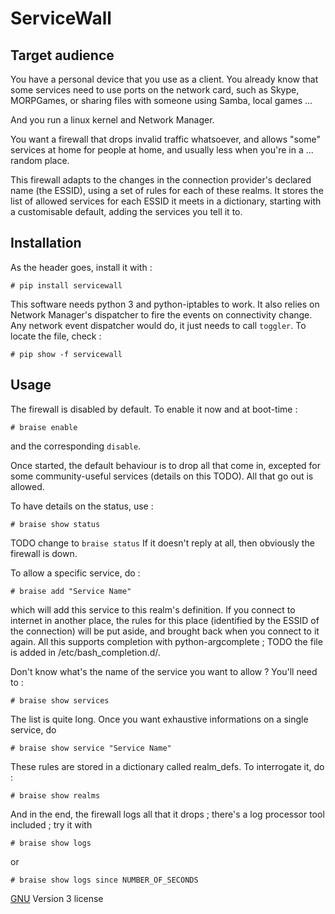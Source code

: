 # ServiceWall

## Target audience

You have a personal device that you use as a client. You already know that some
services need to use ports on the network card, such as Skype, MORPGames, or
sharing files with someone using Samba, local games ...

And you run a linux kernel and Network Manager.

You want a firewall that drops invalid traffic whatsoever, and allows "some"
services at home for people at home, and usually less when you're in a ...
random place.

This firewall adapts to the changes in the connection provider's declared name
(the ESSID), using a set of rules for each of these realms. It stores the list
of allowed services for each ESSID it meets in a dictionary, starting with a
customisable default, adding the services you tell it to.

## Installation

As the header goes, install it with :

 `# pip install servicewall`

This software needs python 3 and python-iptables to work. It also relies on
Network Manager's dispatcher to fire the events on connectivity change. Any network
event dispatcher would do, it just needs to call `toggler`. To locate the file,
check :

  `# pip show -f servicewall`

## Usage

The firewall is disabled by default. To enable it now and at boot-time :

  `# braise enable`

and the corresponding `disable`.

Once started, the default behaviour is to drop all that come in, excepted for
some community-useful services (details on this TODO). All that go out is
allowed.

To have details on the status, use :

  `# braise show status`

TODO change to `braise status`
If it doesn't reply at all, then obviously the firewall is down.

To allow a specific service, do :

  `# braise add "Service Name"`

which will add this service to this realm's definition. If you connect to
internet in another place, the rules for this place (identified by the ESSID of
the connection) will be put aside, and brought back when you connect to it
again. All this supports completion with python-argcomplete ; TODO the file is
added in /etc/bash_completion.d/.

Don't know what's the name of the service you want to allow ? You'll need to :

  `# braise show services`

The list is quite long. Once you want exhaustive informations on a single
service, do

  `# braise show service "Service Name"`

These rules are stored in a dictionary called realm_defs. To interrogate it, do :

  `# braise show realms`

And in the end, the firewall logs all that it drops ; there's a log processor
tool included ; try it with

  `# braise show logs`

or

  `# braise show logs since NUMBER_OF_SECONDS`


[GNU](http://www.gnu.org) Version 3 license
